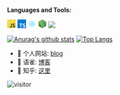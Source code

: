 
<!--
### Hi there 👋
**fikyair/fikyair** is a ✨ _special_ ✨ repository because its `README.md` (this file) appears on your GitHub profile.
![visitor](https://visitor-badge.glitch.me/badge?page_id=fikyair.fikyair)

- 🔭 I’m currently working on ...
- 🌱 I’m currently learning ...
- 👯 I’m looking to collaborate on ...
- 🤔 I’m looking for help with ...
- 💬 Ask me about ...
- 📫 How to reach me: ...
- 😄 Pronouns: ...
- ⚡ Fun fact: ...
-->
**Languages and Tools:**  

<code><img height="20" src="https://raw.githubusercontent.com/github/explore/80688e429a7d4ef2fca1e82350fe8e3517d3494d/topics/javascript/javascript.png"></code>
<code><img height="20" src="https://raw.githubusercontent.com/github/explore/80688e429a7d4ef2fca1e82350fe8e3517d3494d/topics/typescript/typescript.png"></code>
<code><img height="20" src="https://raw.githubusercontent.com/github/explore/80688e429a7d4ef2fca1e82350fe8e3517d3494d/topics/react/react.png"></code>
<code><img height="20" src="https://raw.githubusercontent.com/github/explore/80688e429a7d4ef2fca1e82350fe8e3517d3494d/topics/nodejs/nodejs.png"></code>
<code><img height="20" src="https://cn.vuejs.org/images/logo.png"></code>

[![Anurag's github stats](https://github-readme-stats.vercel.app/api?username=fikyair&show_icons=true)](https://github.com/anuraghazra/github-readme-stats)
[![Top Langs](https://github-readme-stats.vercel.app/api/top-langs/?username=fikyair)](https://github.com/anuraghazra/github-readme-stats)


- 📘 个人网站: [blog](https://www.xueshiming.cn)
- 🌱 语雀: [博客](https://www.yuque.com)
- 📖 知乎: [这里](https://www.zhihu.com)

![visitor](https://visitor-badge.laobi.icu/badge?page_id=fikyair.fikyair)

